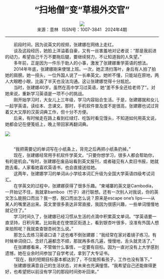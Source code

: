 # <center>“扫地僧”变“草根外交官”</center> 

<div align=center><img src="http://fslib.vip.qikan.cn/img.ashx?key=%d7%f7%d5%df%a3%ba%bd%f0%cc%a8%bb%b7%bb%b7"></div> 

<center>来源：意林   ISSN号：1007-3841   2024年4期</center> 


* * *


　　前段时间，因为说英文的视频，张建娜在网络上走红。  
　　谈及这段经历，她脸上洋溢着自豪，又有一丝害羞地对记者说：“那是我前进的动力，希望自己千万不要拖后腿，要继续努力，不让知道我的人失望。”  
　　多年前，正是因为一件乐于助人的小事，激发了张建娜重学英语的想法。  
　　2014年年底，张建娜剛来使馆上班。一次，她正清扫落叶，身后有人拍了拍她的肩膀。她一扭头，一位外国人说了一长串英文。她听不懂，只能站在原地，两人大眼瞪小眼，比画了半天也没法沟通。这让张建娜觉得十分尴尬。  
　　当时，张建娜40岁。虽然在高中学习过英语，她“差不多全还给老师了”。对她来说，重新学习英语是一项不小的挑战。  
　　刚开始学习时，大女儿上三年级，学习内容贴合生活。于是，张建娜就和女儿一起学英语，读绘本、念课文。那时，手机软件普及度不是很高，张建娜也试过背着又大又厚的汉英词典工作，但十分不方便。  
　　后来，有时候走在路上看到红绿灯、吃饭时看见馒头，不知道如何用英文说，她都会记在便笺纸上，晚上带回家再翻词典。

![](http://img.resource.qikan.cn/markvip/qkimages/yili/yili202404/yili20240415-1-l.jpg)

  
<br>　　“我把需要记的单词写在小纸条上，背完之后再把小纸条扔掉。”  
　　现在，张建娜经常用手机软件学英文。“只要你想学习，很多人都会帮助你，有的是机会。”有时，张建娜在废品站看到英文报刊，或者碰见有人卖旧书报，她就跑去看。人家看她喜欢英语书，也会直接送给她。  
　　这两年，张建娜学习的单词从小学绘本词汇升级为全国大学英语四级考试词汇。  
　　在学英文的过程中，张建娜获得了很多乐趣。“柬埔寨的英文是Cambodia，一开始记不住，我就拿bamboo（竹子）进行联想。还有一次别人对我说，你的英文怎么能脱口而出？我一想，脱口而出怎么说？原来是escape one’s lips——从某人的嘴里逃出来。英文里很多表达非常直接，我因为很感兴趣，一些单词慢慢地就记住了。”  
　　学习时间久了，张建娜已经习惯从生活的点滴中积累英文单词。“学英语要一直坚持，日积月累。比如我走在使馆区街道上，看到银杏叶很多，没准有外国人想来拍照呢？我就查查银杏树怎么说。”  
　　那怎么去练习英语口语？这也难不倒张建娜：“我经常在家对着镜子练习。有时候单词绕口，念好几遍都念不顺，那就再多练几遍，慢慢地，舌头就灵活了。”  
　　在张建娜看来，不管做什么事情，一定要有目标。因为一直对没有上大学感到遗憾，她在业余时间参加了自学考试，拿到了大专证书。  
　　“现在，我的短期目标基本都达到了，不仅能照看孩子，工作也没有落下。”  
　　张建娜很满意自己的生活状态，对未来也充满憧憬。“我希望自己还能做得更好，也希望把以前没有学习的那段时间弥补回来。”